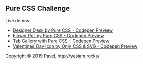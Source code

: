 ## Pure CSS Challenge

Live demos:
- [Designer Desk by Pure CSS - Codepen Preview](https://codepen.io/yesiamrocks/full/LqNWpW)
- [Flower Pot by Pure CSS - Codepen Preview](https://codepen.io/yesiamrocks/full/VgbdRP)
- [Tab Gallery with Pure CSS - Codepen Preview](https://codepen.io/yesiamrocks/full/jOEWQvQ)
- [Valentines Day Icon by Only CSS & SVG  - Codepen Preview](https://codepen.io/yesiamrocks/full/yLyRmrY)

Copyright © 2019 Pavel, http://yesiam.rocks/